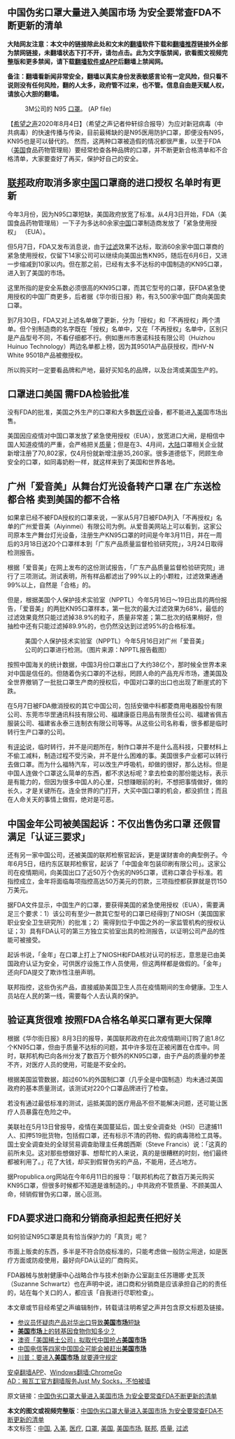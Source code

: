  <h2>中国伪劣口罩大量进入美国市场 为安全要常查FDA不断更新的清单</h2> <p class="notice"><b>大陆网友注意：本文中的链接除此处和文末的<a href="https://github.com/bannedbook/fanqiang" >翻墙</a>软件下载和<a href="https://github.com/killgcd/justmysocks/blob/master/README.md">翻墙推荐</a>链接外全部为禁网链接，未翻墙状态下打不开，请勿点击。此为文字版禁闻，欲看图文视频完整版和更多禁闻，请下载<a href="https://github.com/bannedbook/fanqiang">翻墙软件或APP</a>后翻墙上禁闻网。</p><p>备注：翻墙看新闻非常安全，翻墙以真实身份发表敏感言论有一定风险，但只看不说则没有任何风险，翻的人太多，政府管不过来，也不管。信息自由是天赋人权，请放心大胆的翻墙。</b></p>  <div class="entry"> <figure><figcaption>3M公司的 N95 <a href="https://www.bannedbook.org/bnews/tag/%E5%8F%A3%E7%BD%A9/" class="st_tag internal_tag" rel="tag" title="标签 口罩 下的日志">口罩</a>。 (AP file)</figcaption></figure> <p>【<span class='wp_keywordlink_affiliate'><a href="https://www.soundofhope.org" title="希望之声" target="_blank">希望之声</a></span>2020年8月4日】（希望之声记者仲轩综合报导）为应对新冠病毒（中共病毒）的快速传播与传染，目前最稀缺的是N95医用防护口罩，即便没有N95，KN95也是可以替代的。 然而，这两种口罩被造假的情况都很严重，以至于FDA（<a href="https://www.bannedbook.org/bnews/tag/%e7%be%8e%e5%9b%bd/" class="st_tag internal_tag" rel="tag" title="标签 美国 下的日志">美国</a>食品药物管理局）要经常检查各种品牌的口罩，并不断更新合格清单和不合格清单，大家要查好了再买，保护好自己的安全。</p> <h2><a href="https://www.bannedbook.org/bnews/tag/%E8%81%94%E9%82%A6/" class="st_tag internal_tag" rel="tag" title="标签 联邦 下的日志">联邦</a>政府取消多家<span class='wp_keywordlink_affiliate'><a href="https://www.bannedbook.org/" title="中国" target="_blank">中国</a></span>口罩商的进口授权 名单时有更新</h2> <p>今年3月份，因为N95口罩短缺，美国政府放宽了标准。从4月3日开始，FDA（美国食品药物管理局）一下子为多达80余家<a href="https://www.bannedbook.org/bnews/tag/%E4%B8%AD%E5%9B%BD/" class="st_tag internal_tag" rel="tag" title="标签 中国 下的日志">中国</a>口罩制造商发放了「紧急使用授权」 （EUA）。</p> <p>但5月7日，FDA又发布消息说，由于<a href="https://www.bannedbook.org/bnews/tag/%E8%BF%87%E6%BB%A4/" class="st_tag internal_tag" rel="tag" title="标签 过滤 下的日志">过滤</a>效果不达标，取消60余家中国口罩商的紧急使用授权，仅留下14家公司可以继续向美国出售KN95，随后在6月6日，又进一步缩减到10家以内。但在那之前，已经有太多不达标的中国制造的KN95口罩，进入到了美国的市场。</p> <p>这里所指的是安全系数必须很高的KN95口罩，而其它型号的口罩，获FDA紧急使用授权的中国厂商更多，后者据《华尔街日报》称，有3,500家中国厂商向美国卖口罩。</p> <p>到7月30日，FDA又对上述名单做了更新，分为「授权」和「不再授权」两个清单。但个别制造商的名字既在「授权」名单中，又在「不再授权」名单中，区别只是产品型号不同，不看仔细都不行。例如惠州市惠诺科技有限公司（Huizhou Huinuo Technology）两边名单都上榜，因为其9501A产品获授权，而HV-N White 9501B产品被撤授权。</p> <p>所以购买时一定要看品牌和产地，最好买知名的品牌，以及台湾或美国生产的。</p> <h2>口罩进口美国 需FDA检验批准</h2> <p>没有FDA的批准，美国之外生产的口罩和大多数<a href="https://www.bannedbook.org/bnews/tag/%E5%8C%BB%E7%96%97/" class="st_tag internal_tag" rel="tag" title="标签 医疗 下的日志">医疗</a>设备，都不能进<a href="https://www.bannedbook.org/bnews/tag/%E5%85%A5%E7%BE%8E/" class="st_tag internal_tag" rel="tag" title="标签 入美 下的日志">入美</a>国市场出售。</p>  <p>美国因应疫情对中国口罩发放了紧急使用授权（EUA），放宽进口大闸，是相信中国人知道疫情的严重，会严格把关<a href="https://www.bannedbook.org/bnews/tag/%E8%B4%A8%E9%87%8F/" class="st_tag internal_tag" rel="tag" title="标签 质量 下的日志">质量</a>；但是在3、4月间，<span class='wp_keywordlink_affiliate'><a href="https://www.bannedbook.org/" title="大陆" target="_blank">大陆</a></span>口罩相关企业就新增注册了70,802家，仅4月份就新增注册35,260家。很多道德低下，罔顾生命安全的口罩，如同毒奶粉一样，就这样来到了美国和世界各地。</p> <h2>广州「爱音美」从舞台灯光设备转产口罩 在广东送检都合格 卖到美国的都不合格</h2> <p>如果拿已经不被FDA授权的口罩来说，一家从5月7日被FDA列入「不再授权」名单的广州爱音美（Aiyinmei）有限公司为例。从爱音美网站上可以看到，这家公司原本生产舞台灯光设备，注册生产KN95口罩的时间是今年3月11日，并在一周后的3月18日送20个口罩样本到「广东产品质量监督检验研究院」，3月24日取得检测报告。</p> <p>根据「爱音美」在网上发布的这份测试报告，「广东产品质量监督检验研究院」进行了三项测试。测试表明，所有样品都滤出了99%以上的小颗粒，过滤效果通通99%以上，自然是「合格」的。</p> <p>但是，根据美国个人保护技术实验室（NPPTL）今年5月16日～19日出具的两份报告，「爱音美」的两批KN95口罩样本，第一批次的最大过滤效果为68%，最低的过滤效果竟然只能过滤掉38.9%的粒子，质量非常差；第二批次的结果稍好，但抽检中还有只能过滤掉89.9%的，也仍然没达到过滤95%的合格标准。</p> <figure><figcaption>美国个人保护技术实验室（NPPTL）今年5月16日对广州「爱音美」公司的口罩进行检测。（图片来源：NPPTL报告截图）</figcaption></figure> <p>按照中国海关的统计数据，中国3月份口罩出口了大约38亿个，那时候全世界本来对中国是信任的。但随着伪劣口罩的不达标，罔顾人命的产品充斥市场，遭美国及全世界撤销了一批批口罩生产商的授权后，中国对口罩的出口也出现了断崖式的下跌。</p> <p>在5月7日被FDA撤消授权的其它中国公司，包括安徽中科都菱商用电器股份有限公司、东莞市华罡通讯科技有限公司、福建康臣日用品有限责任公司、福建省佩吉服装公司、福建省永泰三连制衣有限公司等等。从这些公司名称看，很多都是临时转行生产口罩的公司。</p> <p>有<span class='wp_keywordlink_affiliate'><a href="https://www.bannedbook.org/bnews/comments/" title="新闻评论" target="_blank">评论</a></span>说，临时转行，并不是问题所在，制作口罩并不是什么高科技，只要材料上不偷工减料，制造过程不受污染，并不是什么困难的事。美国很多产业都可以转行去做口罩。而为什么福特汽车，可以改生产呼吸机，却做的很好，那么达标。但是中国人连做个口罩这么简单的东西，都不求达标呢？拿去检查的那份能达标，表示是有能力的，但因为很多中国人的心里，只想赚眼前的利，不想把事情做好，做的长久，才是关键所在。连全世界的门打开，大买中国口罩的机会，都没抓住；而且在人命关天的事情上做假，绝对是可恶。</p>  <h2>中国金年公司被美国起诉：不仅出售伪劣口罩 还假冒满足「认证三要求」</h2> <p>还有另一家中国公司，还被美国的联邦检察官起诉，更是谋财害命的典型例子。今年6月5日，纽约东区联邦检察官，起诉了「中国金年包装印刷有限公司」。这家公司在疫情期间，向美国出口了近50万个伪劣的N95口罩，谎称口罩合乎标准。若指控成立，金年将面临每项指控高达50万美元的罚款，三项指控都获罪就是罚150万美元。</p> <p>据FDA文件显示，中国生产的口罩，要获得美国的紧急使用授权（EUA），需要满足三个要求：1）该公司有至少一款其它型号的口罩已经得到了NIOSH（美国国家职业安全卫生研究所）的批准；2）需得到位于中国之外的一家监管机构的授权认证；3）具有FDA认可的第三方独立实验室出具的检测报告，以证明公司产品的性能可被接受。</p> <p>起诉书说，「金年」在口罩上打上了NIOSH和FDA核对认可的标志，意思是已由美国政府认证为安全，可供医疗设施工作人员使用，但这两样都是做假的。「金年」还向FDA提交了欺诈性注册声明。</p> <p>联邦指控，这些伪劣产品，直接威胁美国卫生人员在疫情期间的生命健康。卫生人员站在人民的第一线，需要每个人去认真的保护。</p> <h2>验证真货很难 按照FDA合格名单买口罩有更大保障</h2> <p>根据《华尔街日报》8月3日的报导，美国联邦政府在此次疫情期间订购了逾1.8亿个KN95口罩，但由于质量不达标的问题，其中许多现在正被闲置在仓库中。同时，联邦机构已向各州分发了数百万个额外的KN95口罩，由于产品的质量的参差不齐，对医疗人员的使用，可能是不安全的。</p> <p>根据美国监管数据，超过60%的外国制口罩（几乎全是中国制造）均未通过美国政府的基本质量测试，该测试对220个口罩品牌进行了检查。</p> <p>若没有通过最低标准的测试，运抵美国的医疗用品不但不能解决问题，还可能让医疗人员暴露在危险之中。</p>  <p>美联社在5月13日曾报导，疫情在美国蔓延后，国土安全调查处（HSI）已逮捕11人、扣押519批货物，包括假口罩，还有标示不清的药物、假的病毒筛检工具等。国土安全调查处的全球贸易调查助理主任弗朗西斯（Steve Francis）说：「这真的前所未见。这对那些想做好事、想帮忙的人来说，真的是很糟糕的时刻，他们最终都被利用了。」花了大钱，却买到假冒伪劣的产品，不能用，还占地方。</p> <p>据Propublica.org网站在今年6月11日的报导：「联邦机构花了数百万美元购买KN95口罩，但很多时候都不知道是谁制造的。」中共政府不管质量、不顾美国人命，倾销假冒伪劣口罩，居心叵测。</p> <h2>FDA要求进口商和分销商承担起责任把好关</h2> <p>如何验证N95口罩是具有恰当保护力的「真货」呢？</p> <p>市面上贩卖的东西，多半是不符合防疫标准的，只能考虑做一般防尘用途，如是医疗方面或防疫使用，最好向FDA认证的厂商购买。</p> <p>FDA器械与放射健康中心战略合作与技术创新办公室副主任苏珊娜·史瓦茨（Suzanne Schwartz）也在声明中说，进口商和分销商是应该承担自己的的责任的，站在每个关口的人，都应该「自我进行尽职检查」。</p> <p>本文章或节目经希望之声编辑制作，转载请注明希望之声并包含原文标题及链接。</p> <ul class='op-related-articles' title='相关阅读'> <li><a href='https://www.bannedbook.org/bnews/worldnews/usa/20200625/1350187.html' target='_blank'>参议员怀疑肉产品对华出口导致<b>美国市场</b>短缺</a></li> <li><a href='https://www.bannedbook.org/bnews/comments/20200619/1347266.html' target='_blank'><b>美国市场</b>上的转基因食物你知多少？</a></li> <li><a href='https://www.bannedbook.org/bnews/comments/20200616/1345699.html' target='_blank'>澳资「美国稀土公司」拟取代中国抢占<b>美国市场</b></a></li> <li><a href='https://www.bannedbook.org/bnews/headline/20200425/1319263.html' target='_blank'>中国电信等四家中国国企可能会被赶出<b>美国市场</b></a></li> <li><a href='https://www.bannedbook.org/bnews/cnnews/20191113/1221937.html' target='_blank'>川普：要进入<b>美国市场</b> 就要遵守规定</a></li> </ul> <div class="texttj"> <a href="https://github.com/bannedbook/fanqiang/wiki/%E7%A6%81%E9%97%BB%E7%BD%91%E5%AE%89%E5%8D%93%E7%BF%BB%E5%A2%99%E6%96%B0%E9%97%BBAPP" target="_blank">安卓翻墙APP</a>、<a href="https://github.com/bannedbook/fanqiang/wiki/Chrome%E4%B8%80%E9%94%AE%E7%BF%BB%E5%A2%99%E5%8C%85" target="_blank">Windows翻墙:ChromeGo</a><br/> <a href="https://github.com/killgcd/justmysocks/blob/master/README.md" target="_blank">AD：搬瓦工官方翻墙服务Just My Socks，不怕被墙</a> </div><p>原文链接：<a class="src_link"  href="https://www.soundofhope.org/post/408097" target="_blank">中国伪劣口罩大量进入美国市场 为安全要常查FDA不断更新的清单</a></p> <a name='sharetosocial'></a>         <div><b>本文的图文或视频完整版</b>：<a href='https://www.bannedbook.org/bnews/comments/20200805/1374748.html'>中国伪劣口罩大量进入美国市场 为安全要常查FDA不断更新的清单</a></div>  </div><!--END ENTRY--> <div class="postfooter"> <div>本文标签：<a href="https://www.bannedbook.org/bnews/tag/%E4%B8%AD%E5%9B%BD/" rel="tag">中国</a>, <a href="https://www.bannedbook.org/bnews/tag/%E5%85%A5%E7%BE%8E/" rel="tag">入美</a>, <a href="https://www.bannedbook.org/bnews/tag/%E5%8C%BB%E7%96%97/" rel="tag">医疗</a>, <a href="https://www.bannedbook.org/bnews/tag/%E5%8F%A3%E7%BD%A9/" rel="tag">口罩</a>, <a href="https://www.bannedbook.org/bnews/tag/%e7%be%8e%e5%9b%bd/" rel="tag">美国</a>, <a href="https://www.bannedbook.org/bnews/tag/%E7%BE%8E%E5%9B%BD%E5%B8%82%E5%9C%BA/" rel="tag">美国市场</a>, <a href="https://www.bannedbook.org/bnews/tag/%E8%81%94%E9%82%A6/" rel="tag">联邦</a>, <a href="https://www.bannedbook.org/bnews/tag/%E8%B4%A8%E9%87%8F/" rel="tag">质量</a>, <a href="https://www.bannedbook.org/bnews/tag/%E8%BF%87%E6%BB%A4/" rel="tag">过滤</a></div>  </div><!--END POSTFOOTER--> 
